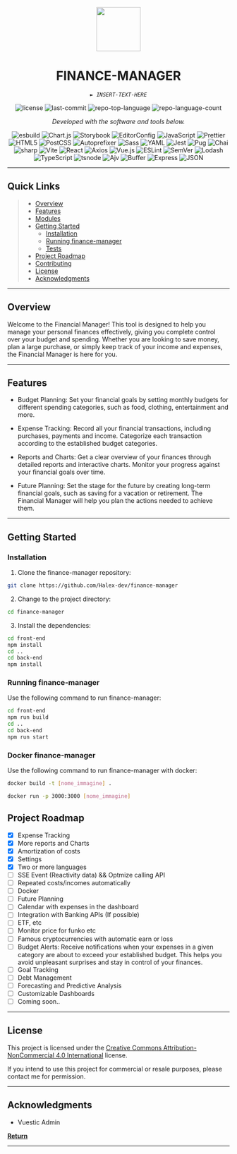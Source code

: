 <p align="center">
  <img src="https://cdn-icons-png.flaticon.com/512/6295/6295417.png" width="100" />
</p>
<p align="center">
    <h1 align="center">FINANCE-MANAGER</h1>
</p>
<p align="center">
    <em><code>► INSERT-TEXT-HERE</code></em>
</p>
<p align="center">
	<img src="https://img.shields.io/github/license/Halex-dev/finance-manager?style=flat&color=0080ff" alt="license">
	<img src="https://img.shields.io/github/last-commit/Halex-dev/finance-manager?style=flat&logo=git&logoColor=white&color=0080ff" alt="last-commit">
	<img src="https://img.shields.io/github/languages/top/Halex-dev/finance-manager?style=flat&color=0080ff" alt="repo-top-language">
	<img src="https://img.shields.io/github/languages/count/Halex-dev/finance-manager?style=flat&color=0080ff" alt="repo-language-count">
<p>
<p align="center">
		<em>Developed with the software and tools below.</em>
</p>
<p align="center">
	<img src="https://img.shields.io/badge/esbuild-FFCF00.svg?style=flat&logo=esbuild&logoColor=black" alt="esbuild">
	<img src="https://img.shields.io/badge/Chart.js-FF6384.svg?style=flat&logo=chartdotjs&logoColor=white" alt="Chart.js">
	<img src="https://img.shields.io/badge/Storybook-FF4785.svg?style=flat&logo=Storybook&logoColor=white" alt="Storybook">
	<img src="https://img.shields.io/badge/EditorConfig-FEFEFE.svg?style=flat&logo=EditorConfig&logoColor=black" alt="EditorConfig">
	<img src="https://img.shields.io/badge/JavaScript-F7DF1E.svg?style=flat&logo=JavaScript&logoColor=black" alt="JavaScript">
	<img src="https://img.shields.io/badge/Prettier-F7B93E.svg?style=flat&logo=Prettier&logoColor=black" alt="Prettier">
	<img src="https://img.shields.io/badge/HTML5-E34F26.svg?style=flat&logo=HTML5&logoColor=white" alt="HTML5">
	<img src="https://img.shields.io/badge/PostCSS-DD3A0A.svg?style=flat&logo=PostCSS&logoColor=white" alt="PostCSS">
	<img src="https://img.shields.io/badge/Autoprefixer-DD3735.svg?style=flat&logo=Autoprefixer&logoColor=white" alt="Autoprefixer">
	<img src="https://img.shields.io/badge/Sass-CC6699.svg?style=flat&logo=Sass&logoColor=white" alt="Sass">
	<img src="https://img.shields.io/badge/YAML-CB171E.svg?style=flat&logo=YAML&logoColor=white" alt="YAML">
	<img src="https://img.shields.io/badge/Jest-C21325.svg?style=flat&logo=Jest&logoColor=white" alt="Jest">
	<img src="https://img.shields.io/badge/Pug-A86454.svg?style=flat&logo=Pug&logoColor=white" alt="Pug">
	<img src="https://img.shields.io/badge/Chai-A30701.svg?style=flat&logo=Chai&logoColor=white" alt="Chai">
	<br>
	<img src="https://img.shields.io/badge/sharp-99CC00.svg?style=flat&logo=sharp&logoColor=white" alt="sharp">
	<img src="https://img.shields.io/badge/Vite-646CFF.svg?style=flat&logo=Vite&logoColor=white" alt="Vite">
	<img src="https://img.shields.io/badge/React-61DAFB.svg?style=flat&logo=React&logoColor=black" alt="React">
	<img src="https://img.shields.io/badge/Axios-5A29E4.svg?style=flat&logo=Axios&logoColor=white" alt="Axios">
	<img src="https://img.shields.io/badge/Vue.js-4FC08D.svg?style=flat&logo=vuedotjs&logoColor=white" alt="Vue.js">
	<img src="https://img.shields.io/badge/ESLint-4B32C3.svg?style=flat&logo=ESLint&logoColor=white" alt="ESLint">
	<img src="https://img.shields.io/badge/SemVer-3F4551.svg?style=flat&logo=SemVer&logoColor=white" alt="SemVer">
	<img src="https://img.shields.io/badge/Lodash-3492FF.svg?style=flat&logo=Lodash&logoColor=white" alt="Lodash">
	<img src="https://img.shields.io/badge/TypeScript-3178C6.svg?style=flat&logo=TypeScript&logoColor=white" alt="TypeScript">
	<img src="https://img.shields.io/badge/tsnode-3178C6.svg?style=flat&logo=ts-node&logoColor=white" alt="tsnode">
	<img src="https://img.shields.io/badge/Ajv-23C8D2.svg?style=flat&logo=Ajv&logoColor=white" alt="Ajv">
	<img src="https://img.shields.io/badge/Buffer-231F20.svg?style=flat&logo=Buffer&logoColor=white" alt="Buffer">
	<img src="https://img.shields.io/badge/Express-000000.svg?style=flat&logo=Express&logoColor=white" alt="Express">
	<img src="https://img.shields.io/badge/JSON-000000.svg?style=flat&logo=JSON&logoColor=white" alt="JSON">
</p>
<hr>

##  Quick Links

> - [ Overview](#-overview)
> - [ Features](#-features)
> - [ Modules](#-modules)
> - [ Getting Started](#-getting-started)
>   - [ Installation](#-installation)
>   - [ Running finance-manager](#-running-finance-manager)
>   - [ Tests](#-tests)
> - [ Project Roadmap](#-project-roadmap)
> - [ Contributing](#-contributing)
> - [ License](#-license)
> - [ Acknowledgments](#-acknowledgments)

---

##  Overview

Welcome to the Financial Manager! This tool is designed to help you manage your personal finances effectively, giving you complete control over your budget and spending. Whether you are looking to save money, plan a large purchase, or simply keep track of your income and expenses, the Financial Manager is here for you.

---

##  Features

- Budget Planning: Set your financial goals by setting monthly budgets for different spending categories, such as food, clothing, entertainment and more.

- Expense Tracking: Record all your financial transactions, including purchases, payments and income. Categorize each transaction according to the established budget categories.

- Reports and Charts: Get a clear overview of your finances through detailed reports and interactive charts. Monitor your progress against your financial goals over time.

- Future Planning: Set the stage for the future by creating long-term financial goals, such as saving for a vacation or retirement. The Financial Manager will help you plan the actions needed to achieve them.

---

##  Getting Started

###  Installation

1. Clone the finance-manager repository:

```sh
git clone https://github.com/Halex-dev/finance-manager
```

2. Change to the project directory:

```sh
cd finance-manager
```

3. Install the dependencies:

```sh
cd front-end
npm install
cd ..
cd back-end
npm install
```

###  Running finance-manager

Use the following command to run finance-manager:

```sh
cd front-end
npm run build
cd ..
cd back-end
npm run start
```

###  Docker finance-manager

Use the following command to run finance-manager with docker:

```sh
docker build -t [nome_immagine] .
```

```sh
docker run -p 3000:3000 [nome_immagine]

```

##  Project Roadmap

- [X] Expense Tracking
- [X] More reports and Charts
- [X] Amortization of costs
- [X] Settings
- [X] Two or more languages
- [ ] SSE Event (Reactivity data) && Optmize calling API
- [ ] Repeated costs/incomes automatically
- [ ] Docker
- [ ] Future Planning
- [ ] Calendar with expenses in the dashboard
- [ ] Integration with Banking APIs (If possible)
- [ ] ETF, etc
- [ ] Monitor price for funko etc
- [ ] Famous cryptocurrencies with automatic earn or loss
- [ ] Budget Alerts: Receive notifications when your expenses in a given category are about to exceed your established budget. This helps you avoid unpleasant surprises and stay in control of your finances.
- [ ] Goal Tracking
- [ ] Debt Management
- [ ] Forecasting and Predictive Analysis
- [ ] Customizable Dashboards
- [ ] Coming soon..

---

##  License

This project is licensed under the [Creative Commons Attribution-NonCommercial 4.0 International](https://creativecommons.org/licenses/by-nc/4.0/) license.

If you intend to use this project for commercial or resale purposes, please contact me for permission.

---

##  Acknowledgments

- Vuestic Admin

[**Return**](#-quick-links)

---
